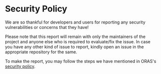# Security Policy

We are so thankful for developers and users for reporting any security vulnerabilities or concerns that they have!

Please note that this report will remain with only the maintainers of the project and anyone else who is required to evaluate/fix the issue. 
In case you have any other kind of issue to report, 
kindly open an issue in the appropriate repository for the same. 

To make the report, 
you may follow the steps we have mentioned in ORAS's [security policy](https://oras.land/docs/community/reporting_security_concerns). 
